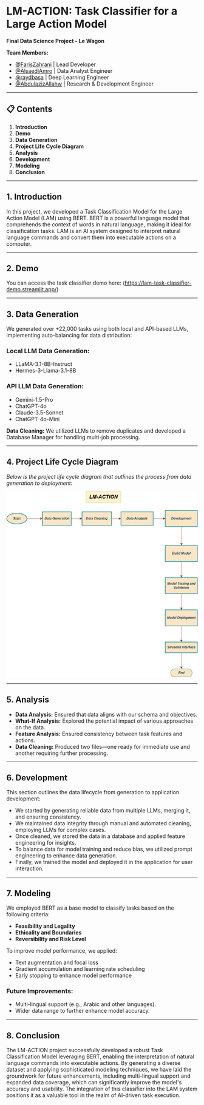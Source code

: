 # LM-ACTION: Task Classifier for a Large Action Model

**Final Data Science Project - Le Wagon**

**Team Members:**
- [@FarisZahrani](https://github.com/FarisZahrani) | Lead Developer
- [@AlsaediAmro](https://github.com/AlsaediAmro) | Data Analyst Engineer
- [@raydbasa](https://github.com/raydbasa) | Deep Learning Engineer
- [@AbdulazizAllahw](https://github.com/AbdulazizAllahw) | Research & Development Engineer

---

## 📋 Contents
1. **Introduction**
2. **Demo**
3. **Data Generation**
4. **Project Life Cycle Diagram**
5. **Analysis**
6. **Development**
7. **Modeling**
8. **Conclusion**

---

## 1. Introduction
In this project, we developed a Task Classification Model for the Large Action Model (LAM) using BERT. BERT is a powerful language model that comprehends the context of words in natural language, making it ideal for classification tasks. LAM is an AI system designed to interpret natural language commands and convert them into executable actions on a computer.

---

## 2. Demo
You can access the task classifier demo here: (https://lam-task-classifier-demo.streamlit.app/)

---

## 3. Data Generation
We generated over +22,000 tasks using both local and API-based LLMs, implementing auto-balancing for data distribution:

### Local LLM Data Generation:
- LLaMA-3.1-8B-Instruct
- Hermes-3-Llama-3.1-8B

### API LLM Data Generation:
- Gemini-1.5-Pro
- ChatGPT-4o
- Claude-3.5-Sonnet
- ChatGPT-4o-Mini

**Data Cleaning:** We utilized LLMs to remove duplicates and developed a Database Manager for handling multi-job processing.

---

## 4. Project Life Cycle Diagram
*Below is the project life cycle diagram that outlines the process from data generation to deployment:*

![Untitled Diagram drawio](pic/381109767-5e87b749-c6bb-4607-9265-af4c47b2fec4.png)


---

## 5. Analysis
- **Data Analysis:** Ensured that data aligns with our schema and objectives.
- **What-If Analysis:** Explored the potential impact of various approaches on the data.
- **Feature Analysis:** Ensured consistency between task features and actions.
- **Data Cleaning:** Produced two files—one ready for immediate use and another requiring further processing.

---

## 6. Development
This section outlines the data lifecycle from generation to application development:

- We started by generating reliable data from multiple LLMs, merging it, and ensuring consistency.
- We maintained data integrity through manual and automated cleaning, employing LLMs for complex cases.
- Once cleaned, we stored the data in a database and applied feature engineering for insights.
- To balance data for model training and reduce bias, we utilized prompt engineering to enhance data generation.
- Finally, we trained the model and deployed it in the application for user interaction.

---

## 7. Modeling
We employed BERT as a base model to classify tasks based on the following criteria:
- **Feasibility and Legality**
- **Ethicality and Boundaries**
- **Reversibility and Risk Level**

To improve model performance, we applied:
- Text augmentation and focal loss
- Gradient accumulation and learning rate scheduling
- Early stopping to enhance model performance

### Future Improvements:
- Multi-lingual support (e.g., Arabic and other languages).
- Wider data range to further enhance model accuracy.

---

## 8. Conclusion
The LM-ACTION project successfully developed a robust Task Classification Model leveraging BERT, enabling the interpretation of natural language commands into executable actions. By generating a diverse dataset and applying sophisticated modeling techniques, we have laid the groundwork for future enhancements, including multi-lingual support and expanded data coverage, which can significantly improve the model's accuracy and usability. The integration of this classifier into the LAM system positions it as a valuable tool in the realm of AI-driven task execution.
